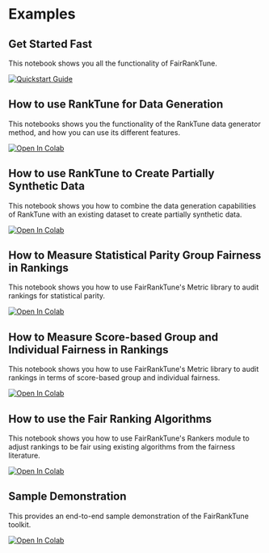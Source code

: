 # Examples

## Get Started Fast
This notebook shows you all the functionality of FairRankTune. 

[![Quickstart Guide](https://colab.research.google.com/assets/colab-badge.svg)](https://colab.research.google.com/github/KCachel/fairranktune/blob/main/examples/1_quickstart.ipynb)

## How to use RankTune for Data Generation
This notebooks shows you the functionality of the RankTune data generator method, and how you can use its different features.

[![Open In Colab](https://colab.research.google.com/assets/colab-badge.svg)](https://colab.research.google.com/github/KCachel/fairranktune/blob/main/examples/2_ranktune.ipynb)

## How to use RankTune to Create Partially Synthetic Data
This notebook shows you how to combine the data generation capabilities of RankTune with an existing dataset to create partially synthetic data.

[![Open In Colab](https://colab.research.google.com/assets/colab-badge.svg)](https://colab.research.google.com/github/KCachel/fairranktune/blob/main/examples/3_ranktune_augment.ipynb)

## How to Measure Statistical Parity Group Fairness in Rankings 
This notebook shows you how to use FairRankTune's Metric library to audit rankings for statistical parity.

[![Open In Colab](https://colab.research.google.com/assets/colab-badge.svg)](https://colab.research.google.com/github/KCachel/fairranktune/blob/main/examples/4_statisticalparitymetrics.ipynb) 

## How to Measure Score-based Group and Individual Fairness in Rankings 
This notebook shows you how to use FairRankTune's Metric library to audit rankings in terms of score-based group and individual fairness.

[![Open In Colab](https://colab.research.google.com/assets/colab-badge.svg)](https://colab.research.google.com/github/KCachel/fairranktune/blob/main/examples/5_scorebasedmetrics.ipynb) 

## How to use the Fair Ranking Algorithms
This notebook shows you how to use FairRankTune's Rankers module to adjust rankings to be fair using existing algorithms from the fairness literature.

[![Open In Colab](https://colab.research.google.com/assets/colab-badge.svg)](https://colab.research.google.com/github/KCachel/fairranktune/blob/main/examples/6_fairranking.ipynb)

## Sample Demonstration
This provides an end-to-end sample demonstration of the FairRankTune toolkit.

[![Open In Colab](https://colab.research.google.com/assets/colab-badge.svg)](https://colab.research.google.com/github/KCachel/fairranktune/blob/main/examples/7_demonstration.ipynb)